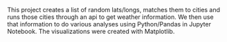 This project creates a list of random lats/longs, matches them to cities and runs those cities through an api to get weather information.
We then use that information to do various analyses using Python/Pandas in Jupyter Notebook. The visualizations were created with Matplotlib.
